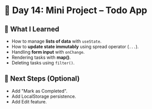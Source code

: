 # 📘 Day 14: Mini Project – Todo App

## 🔹 What I Learned
- How to manage **lists of data** with `useState`.
- How to **update state immutably** using spread operator (`...`).
- Handling **form input** with `onChange`.
- Rendering tasks with **map()**.
- Deleting tasks using `filter()`.

## 🔹 Next Steps (Optional)
- Add "Mark as Completed".
- Add LocalStorage persistence.
- Add Edit feature.
